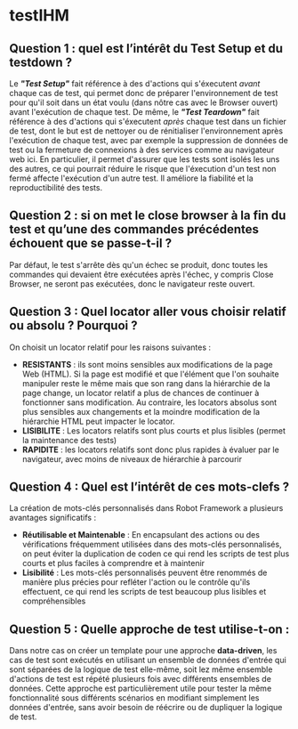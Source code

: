 # testIHM
## Question 1 : quel est l’intérêt du Test Setup et du testdown ?
Le ***"Test Setup"***  fait référence à des d'actions qui s'éxecutent *avant* chaque cas de test, qui permet donc de préparer l'environnement de test pour qu'il soit dans un état voulu (dans nôtre cas avec le Browser ouvert) avant l'exécution de chaque test.
De même, le ***"Test Teardown"*** fait référence à des d'actions qui s'éxecutent *après* chaque test dans un fichier de test, dont le but est de nettoyer ou de rénitialiser l'environnement après l'exécution de chaque test, avec par exemple la suppression de données de test ou la fermeture de connexions à des services comme au navigateur web ici.
En particulier, il permet d'assurer que les tests sont isolés les uns des autres, ce qui pourrait réduire le risque que l'éxecution d'un test non fermé affecte l'exécution d'un autre test. Il améliore la fiabilité et la reproductibilité des tests. 

## Question 2 : si on met le close browser à la fin du test et qu’une des commandes précédentes échouent que se passe-t-il ?
Par défaut, le test s'arrête dès qu'un échec se produit, donc toutes les commandes qui devaient être exécutées après l'échec, y compris Close Browser, ne seront pas exécutées, donc le navigateur reste ouvert.

## Question 3 :  Quel locator aller vous choisir relatif ou absolu ? Pourquoi ?
On choisit un locator relatif pour les raisons suivantes : 
- **RESISTANTS** : ils sont moins sensibles aux modifications de la page Web (HTML). Si la page est modifié et que l'élément que l'on souhaite manipuler reste le même mais que son rang dans la hiérarchie de la page change, un locator relatif a plus de chances de continuer à fonctionner sans modification. Au contraire, les locators absolus sont plus sensibles aux changements et la moindre modification de la hiérarchie HTML peut impacter le locator.
- **LISIBILITE** : Les locators relatifs sont plus courts et plus lisibles (permet la maintenance des tests)
- **RAPIDITE** : les locators relatifs sont donc plus rapides à évaluer par le navigateur, avec moins de niveaux de hiérarchie à parcourir

## Question 4 : Quel est l’intérêt de ces mots-clefs ?
La création de mots-clés personnalisés dans Robot Framework a plusieurs avantages significatifs : 
- **Réutilisable et Maintenable** : En encapsulant des actions ou des vérifications fréquemment utilisées dans des mots-clés personnalisés, on peut éviter la duplication de coden ce qui rend les scripts de test plus courts et plus faciles à comprendre et à maintenir
- **Lisibilité** : Les mots-clés personnalisés peuvent être renommés de manière plus précies pour refléter l'action ou le contrôle qu'ils effectuent, ce qui rend les scripts de test beaucoup plus lisibles et compréhensibles

## Question 5 : Quelle approche de test utilise-t-on :
Dans notre cas on créer un template pour une approche **data-driven**, les cas de test sont exécutés en utilisant un ensemble de données d'entrée qui sont séparées de la logique de test elle-même, soit lez même ensemble d'actions de test est répété plusieurs fois avec différents ensembles de données. Cette approche est particulièrement utile pour tester la même fonctionnalité sous différents scénarios en modifiant simplement les données d'entrée, sans avoir besoin de réécrire ou de dupliquer la logique de test.

 



